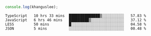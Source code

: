 ```js
console.log(khanguslee);
```

<!--START_SECTION:waka-->

```text
TypeScript   10 hrs 33 mins  ██████████████▒░░░░░░░░░░   57.83 %
JavaScript   6 hrs 46 mins   █████████▒░░░░░░░░░░░░░░░   37.12 %
LESS         50 mins         █░░░░░░░░░░░░░░░░░░░░░░░░   04.58 %
JSON         5 mins          ░░░░░░░░░░░░░░░░░░░░░░░░░   00.48 %
```

<!--END_SECTION:waka-->

<!--
**khanguslee/khanguslee** is a ✨ _special_ ✨ repository because its `README.md` (this file) appears on your GitHub profile.

Here are some ideas to get you started:

- 🔭 I’m currently working on ...
- 🌱 I’m currently learning ...
- 👯 I’m looking to collaborate on ...
- 🤔 I’m looking for help with ...
- 💬 Ask me about ...
- 📫 How to reach me: ...
- 😄 Pronouns: ...
- ⚡ Fun fact: ...
-->
